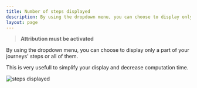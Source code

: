 ```yaml
---
title: Number of steps displayed
description: By using the dropdown menu, you can choose to display only a part of your journeys' steps or all of them.
layout: page
---
```


>**Attribution must be activated**

By using the dropdown menu, you can choose to display only a part of your journeys' steps or all of them. 


This is very usefull to simplify your display and decrease computation time.

![steps displayed]({{site.url}}/{{site.baseurl}}/core_app/old/journey/web_application/menu/settings/images/steps_displayed.gif)
